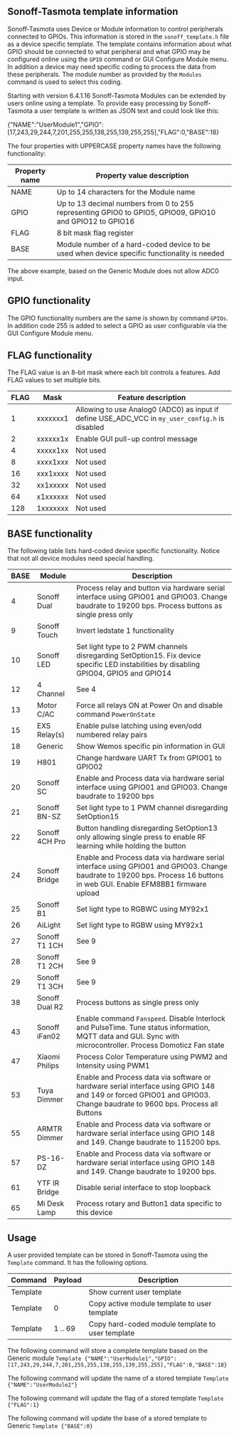 ## Sonoff-Tasmota template information
Sonoff-Tasmota uses Device or Module information to control peripherals connected to GPIOs. This information is stored in the ``sonoff_template.h`` file as a device specific template. The template contains information about what GPIO should be connected to what peripheral and what GPIO may be configured online using the ``GPIO`` command or GUI Configure Module menu. In addition a device may need specific coding to process the data from these peripherals. The module number as provided by the ``Modules`` command is used to select this coding.

Starting with version 6.4.1.16 Sonoff-Tasmota Modules can be extended by users online using a template. To provide easy processing by Sonoff-Tasmota a user template is written as JSON text and could look like this:

{"NAME":"UserModule1","GPIO":[17,243,29,244,7,201,255,255,138,255,139,255,255],"FLAG":0,"BASE":18}

The four properties with UPPERCASE property names have the following functionality:

Property name | Property value description
--------------|-------------------------------------------------------------------------------------------------------------------
NAME          | Up to 14 characters for the Module name
GPIO          | Up to 13 decimal numbers from 0 to 255 representing GPIO0 to GPIO5, GPIO09, GPIO10 and GPIO12 to GPIO16
FLAG          | 8 bit mask flag register
BASE          | Module number of a hard-coded device to be used when device specific functionality is needed

The above example, based on the Generic Module does not allow ADC0 input.

## GPIO functionality
The GPIO functionality numbers are the same is shown by command ``GPIOs``. In addition code 255 is added to select a GPIO as user configurable via the GUI Configure Module menu.

## FLAG functionality
The FLAG value is an 8-bit mask where each bit controls a features. Add FLAG values to set multiple bits.

FLAG | Mask     | Feature description
-----|----------|------------------------------
   1 | xxxxxxx1 | Allowing to use Analog0 (ADC0) as input if define USE_ADC_VCC in ``my_user_config.h`` is disabled
   2 | xxxxxx1x | Enable GUI pull-up control message
   4 | xxxxx1xx | Not used
   8 | xxxx1xxx | Not used
  16 | xxx1xxxx | Not used
  32 | xx1xxxxx | Not used
  64 | x1xxxxxx | Not used
 128 | 1xxxxxxx | Not used

## BASE functionality
The following table lists hard-coded device specific functionality. Notice that not all device modules need special handling.

BASE | Module         | Description
-----|----------------|----------------------------------------------
   4 | Sonoff Dual    | Process relay and button via hardware serial interface using GPIO01 and GPIO03. Change baudrate to 19200 bps. Process buttons as single press only
   9 | Sonoff Touch   | Invert ledstate 1 functionality
  10 | Sonoff LED     | Set light type to 2 PWM channels disregarding SetOption15. Fix device specific LED instabilities by disabling GPIO04, GPIO5 and GPIO14
  12 | 4 Channel      | See 4
  13 | Motor C/AC     | Force all relays ON at Power On and disable command ``PowerOnState``
  15 | EXS Relay(s)   | Enable pulse latching using even/odd numbered relay pairs
  18 | Generic        | Show Wemos specific pin information in GUI
  19 | H801           | Change hardware UART Tx from GPIO01 to GPIO02
  20 | Sonoff SC      | Enable and Process data via hardware serial interface using GPIO01 and GPIO03. Change baudrate to 19200 bps
  21 | Sonoff BN-SZ   | Set light type to 1 PWM channel disregarding SetOption15
  22 | Sonoff 4CH Pro | Button handling disregarding SetOption13 only allowing single press to enable RF learning while holding the button
  24 | Sonoff Bridge  | Enable and Process data via hardware serial interface using GPIO01 and GPIO03. Change baudrate to 19200 bps. Process 16 buttons in web GUI. Enable EFM8BB1 firmware upload
  25 | Sonoff B1      | Set light type to RGBWC using MY92x1
  26 | AiLight        | Set light type to RGBW using MY92x1
  27 | Sonoff T1 1CH  | See 9
  28 | Sonoff T1 2CH  | See 9
  29 | Sonoff T1 3CH  | See 9
  38 | Sonoff Dual R2 | Process buttons as single press only
  43 | Sonoff iFan02  | Enable command ``Fanspeed``. Disable Interlock and PulseTime. Tune status information, MQTT data and GUI. Sync with microcontroller. Process Domoticz Fan state
  47 | Xiaomi Philips | Process Color Temperature using PWM2 and Intensity using PWM1
  53 | Tuya Dimmer    | Enable and Process data via software or hardware serial interface using GPIO 148 and 149 or forced GPIO01 and GPIO03. Change baudrate to 9600 bps. Process all Buttons
  55 | ARMTR Dimmer   | Enable and Process data via software or hardware serial interface using GPIO 148 and 149. Change baudrate to 115200 bps.
  57 | PS-16-DZ       | Enable and Process data via software or hardware serial interface using GPIO 148 and 149. Change baudrate to 19200 bps.
  61 | YTF IR Bridge  | Disable serial interface to stop loopback
  65 | Mi Desk Lamp   | Process rotary and Button1 data specific to this device

## Usage
A user provided template can be stored in Sonoff-Tasmota using the ``Template`` command. It has the following options.

Command  | Payload  | Description
---------|----------|---------------------------------------
Template |          | Show current user template
Template | 0        | Copy active module template to user template
Template | 1 .. 69  | Copy hard-coded module template to user template

The following command will store a complete template based on the Generic module
``Template {"NAME":"UserModule1","GPIO":[17,243,29,244,7,201,255,255,138,255,139,255,255],"FLAG":0,"BASE":18}``

The following command will update the name of a stored template
``Template {"NAME":"UserModule2"}``

The following command will update the flag of a stored template
``Template {"FLAG":1}``

The following command will update the base of a stored template to Generic
``Template {"BASE":0}``